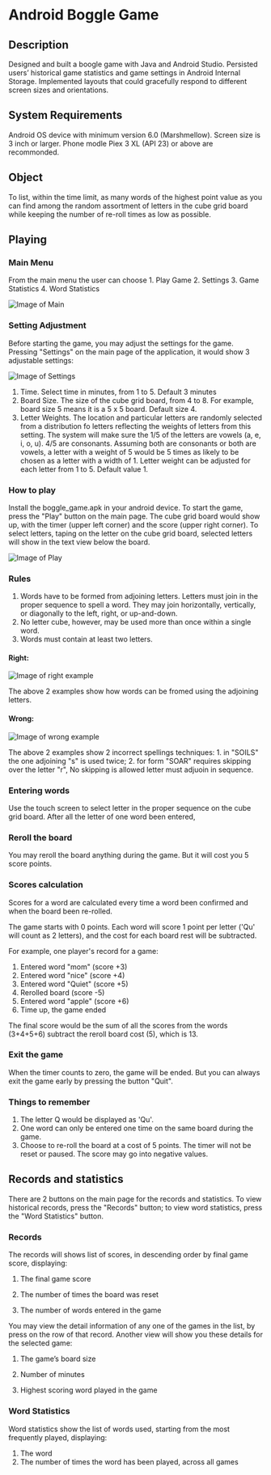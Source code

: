 # Android Boggle Game

## Description
Designed and built a boogle game with Java and Android Studio. Persisted users’ historical game statistics and game settings in Android Internal Storage. Implemented layouts that could gracefully respond to different screen sizes and orientations.

## System Requirements

Android OS device with minimum version 6.0 (Marshmellow). Screen size is 3 inch or larger. Phone modle Piex 3 XL (API 23) or above are recommonded.

## Object

To list, within the time limit, as many words of the highest point value as you can find among the random assortment of letters in the cube grid board while keeping the number of re-roll times as low as possible.

## Playing

### Main Menu

From the main menu the user can choose 1. Play  Game 2. Settings 3. Game Statistics 4. Word Statistics

![Image of Main](./images/UI_Screen_Shot_Main.png)

### Setting Adjustment

Before starting the game, you may adjust the settings for the game. Pressing "Settings" on the main page of the application, it would show 3 adjustable settings:

![Image of Settings](./images/UI_Screen_Shot_Setting.png)

1. Time. Select time in minutes, from 1 to 5. Default 3 minutes
2. Board Size. The size of the cube grid board, from 4 to 8. For example, board size 5 means it is a 5 x 5 board. Default size 4.
3. Letter Weights. The location and particular letters are randomly selected from a distribution fo letters reflecting the weights of letters from this setting. The system will make sure the 1/5 of the letters are vowels (a, e, i, o, u). 4/5 are consonants. Assuming both are consonants or both are vowels, a letter with a weight of 5 would be 5 times as likely to be chosen as a letter with a width of 1. Letter weight can be adjusted for each letter from 1 to 5. Default value 1.

### How to play

Install the boggle_game.apk in your android device. To start the game, press the "Play" button on the main page. The cube grid board would show up, with the timer (upper left corner) and the score (upper right corner). To select letters, taping on the letter on the cube grid board, selected letters will show in the text view below the board.

![Image of Play](./images/UI_Screen_Shot_Play.png)

### Rules

1. Words have to be formed from adjoining letters. Letters must join in the proper sequence to spell a word. They may join horizontally, vertically, or diagonally to the left, right, or up-and-down.
2. No letter cube, however, may be used more than once within a single word.
3. Words must contain at least two letters.

#### Right:

![Image of right example](./images/right_example.png)

The above 2 examples show how words can be fromed using the adjoining letters.

#### Wrong:

![Image of wrong example](./images/wrong_example.png)

The above 2 examples show 2 incorrect spellings techniques: 1. in "SOILS" the one adjoining "s" is used twice; 2. for form "SOAR" requires skipping over the letter "r", No skipping is allowed letter must adjuoin in sequence.

### Entering words

Use the touch screen to select letter in the proper sequence on the cube grid board. After all the letter of one word been entered,

### Reroll the board

You may reroll the board anything during the game. But it will cost you 5 score points.

### Scores calculation

Scores for a word are calculated every time a word been confirmed and when the board been re-rolled.

The game starts with 0 points. Each word will score 1 point per letter ('Qu' will count as 2 letters), and the cost for each board rest will be subtracted.

For example, one player's record for a game:

1. Entered word "mom" (score +3)
2. Entered word "nice" (score +4)
3. Entered word "Quiet" (score +5)
4. Rerolled board (score -5)
5. Entered word "apple" (score +6)
6. Time up, the game ended

The final score would be the sum of all the scores from the words (3+4+5+6) subtract the reroll board cost (5), which is 13.

### Exit the game

When the timer counts to zero, the game will be ended. But you can always exit the game early by pressing the button "Quit".

### Things to remember

1.  The letter Q would be displayed as 'Qu'.
2.  One word can only be entered one time on the same board during the game.
3. Choose to re-roll the board at a cost of 5 points. The timer will not be reset or paused. The score may go into negative values.

## Records and statistics

There are 2 buttons on the main page for the records and statistics. To view historical records, press the "Records" button; to view word statistics, press the "Word Statistics" button.

### Records

The records will shows list of scores, in descending order by final game score, displaying:

1. The final game score

2. The number of times the board was reset

3. The number of words entered in the game

You may view the detail information of any one of the games in the list, by press on the row of that record. Another view will show you these details for the selected game:

1. The game’s board size

2. Number of minutes

3. Highest scoring word played in the game

### Word Statistics

Word statistics show the list of words used, starting from the most frequently played, displaying:

1. The word
2. The number of times the word has been played, across all games
